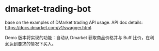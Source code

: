 # dmarket-trading-bot
base on the examples of DMarket trading API usage. 
API doc details: https://docs.dmarket.com/v1/swagger.html.

Demo 版本将实现的功能：自动从 Dmarket 获取商品价格并与 Buff 比价，在利润达到要求的情况下买入。  